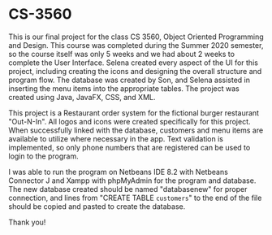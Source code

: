 # CS-3560

This is our final project for the class CS 3560, Object Oriented Programming and Design. 
This course was completed during the Summer 2020 semester, so the course itself was only 
5 weeks and we had about 2 weeks to complete the User Interface. Selena created every aspect of
the UI for this project, including creating the icons and designing the overall structure 
and program flow. The database was created by Son, and Selena assisted in inserting the menu 
items into the appropriate tables. The project was created using Java, JavaFX, CSS, and XML. 

This project is a Restaurant order system for the fictional burger restaurant "Out-N-In". All 
logos and icons were created specifically for this project. When successfully linked with the 
database, customers and menu items are available to utilize where necessary in the app. Text 
validation is implemented, so only phone numbers that are registered can be used to login to 
the program. 

I was able to run the program on Netbeans IDE 8.2 with Netbeans Connector J and Xampp with 
phpMyAdmin for the program and database. The new database created should be named "databasenew" 
for proper connection, and lines from "CREATE TABLE `customers`" to the end of the file should 
be copied and pasted to create the database.

Thank you!
